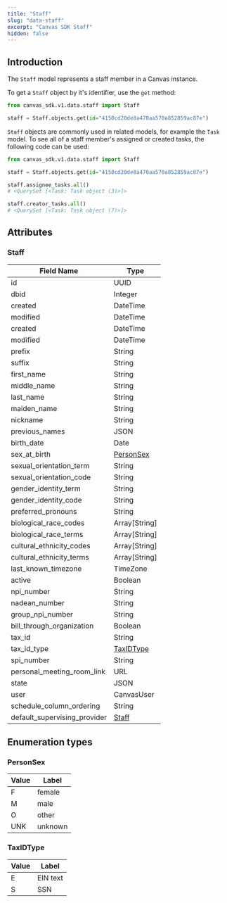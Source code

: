 ```yaml
---
title: "Staff"
slug: "data-staff"
excerpt: "Canvas SDK Staff"
hidden: false
---
```


## Introduction

The `Staff` model represents a staff member in a Canvas instance.

To get a `Staff` object by it's identifier, use the `get` method:

```python
from canvas_sdk.v1.data.staff import Staff

staff = Staff.objects.get(id="4150cd20de8a470aa570a852859ac87e")
```

`Staff` objects are commonly used in related models, for example the `Task` model.
To see all of a staff member's assigned or created tasks, the following code can be used:

```python
from canvas_sdk.v1.data.staff import Staff

staff = Staff.objects.get(id="4150cd20de8a470aa570a852859ac87e")

staff.assignee_tasks.all()
# <QuerySet [<Task: Task object (3)>]>

staff.creator_tasks.all()
# <QuerySet [<Task: Task object (7)>]>
```

## Attributes

### Staff

| Field Name                   | Type                    |
|------------------------------|-------------------------|
| id                           | UUID                    |
| dbid                         | Integer                 |
| created                      | DateTime                |
| modified                     | DateTime                |
| created                      | DateTime                |
| modified                     | DateTime                |
| prefix                       | String                  |
| suffix                       | String                  |
| first_name                   | String                  |
| middle_name                  | String                  |
| last_name                    | String                  |
| maiden_name                  | String                  |
| nickname                     | String                  |
| previous_names               | JSON                    |
| birth_date                   | Date                    |
| sex_at_birth                 | [PersonSex](#personsex) |
| sexual_orientation_term      | String                  |
| sexual_orientation_code      | String                  |
| gender_identity_term         | String                  |
| gender_identity_code         | String                  |
| preferred_pronouns           | String                  |
| biological_race_codes        | Array[String]           |
| biological_race_terms        | Array[String]           |
| cultural_ethnicity_codes     | Array[String]           |
| cultural_ethnicity_terms     | Array[String]           |
| last_known_timezone          | TimeZone                |
| active                       | Boolean                 |
| npi_number                   | String                  |
| nadean_number                | String                  |
| group_npi_number             | String                  |
| bill_through_organization    | Boolean                 |
| tax_id                       | String                  |
| tax_id_type                  | [TaxIDType](#taxidtype) |
| spi_number                   | String                  |
| personal_meeting_room_link   | URL                     |
| state                        | JSON                    |
| user                         | CanvasUser              |
| schedule_column_ordering     | String                  |
| default_supervising_provider | [Staff](#staff)         |

## Enumeration types

### PersonSex

| Value | Label     |
|-------|-----------|
| F   | female      |
| M   | male        |
| O   | other       |
| UNK | unknown     |

### TaxIDType

| Value | Label      |
|-------|------------|
| E  | EIN text |
| S   | SSN      |

<br/>
<br/>
<br/>
